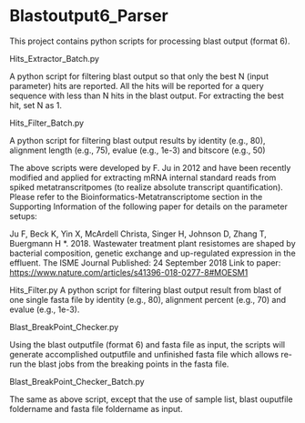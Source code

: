 # Blastoutput6_Parser

This project contains python scripts for processing blast output (format 6).

Hits_Extractor_Batch.py

A python script for filtering blast output so that only the best N (input parameter) hits are reported. All the hits will be reported for a query sequence with less than N hits in the blast output. For extracting the best hit, set N as 1.


Hits_Filter_Batch.py

A python script for filtering blast output results by identity (e.g., 80), alignment length (e.g., 75), evalue (e.g., 1e-3) and bitscore (e.g., 50)

The above scripts were developed by F. Ju in 2012 and have been recently modified and applied for extracting mRNA internal standard reads from spiked metatranscritpomes (to realize absolute transcript quantification). Please refer to the Bioinformatics-Metatranscriptome section in the Supporting Information of the following paper for details on the parameter setups:

Ju F, Beck K, Yin X, McArdell Christa, Singer H, Johnson D, Zhang T, Buergmann H *. 2018. Wastewater treatment plant resistomes are shaped by bacterial composition, genetic exchange and up-regulated expression in the effluent. The ISME Journal Published: 24 September 2018
Link to paper: https://www.nature.com/articles/s41396-018-0277-8#MOESM1

Hits_Filter.py
A python script for filtering blast output result from blast of one single fasta file by identity (e.g., 80), alignment percent (e.g., 70) and evalue (e.g., 1e-3).


Blast_BreakPoint_Checker.py

Using the blast outputfile (format 6) and fasta file as input, the scripts will generate accomplished outputfile and unfinished fasta file which allows re-run the blast jobs from the breaking points in the fasta file.


Blast_BreakPoint_Checker_Batch.py

The same as above script, except that the use of sample list, blast ouputfile foldername and fasta file foldername as input.

